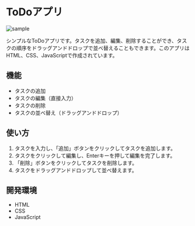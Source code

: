 # ToDoアプリ

![sample](https://user-images.githubusercontent.com/90911871/226097167-c966abbb-10a6-4877-b12a-99e602b97d7f.gif)

シンプルなToDoアプリです。タスクを追加、編集、削除することができ、タスクの順序をドラッグアンドドロップで並べ替えることもできます。このアプリはHTML、CSS、JavaScriptで作成されています。

## 機能

- タスクの追加
- タスクの編集（直接入力）
- タスクの削除
- タスクの並べ替え（ドラッグアンドドロップ）

## 使い方

1. タスクを入力し、「追加」ボタンをクリックしてタスクを追加します。
2. タスクをクリックして編集し、Enterキーを押して編集を完了します。
3. 「削除」ボタンをクリックしてタスクを削除します。
4. タスクをドラッグアンドドロップして並べ替えます。

## 開発環境

- HTML
- CSS
- JavaScript
